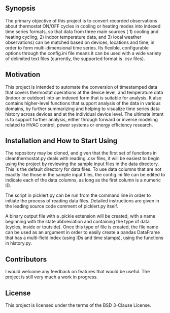 ## Synopsis

The primary objective of this project is to convert recorded observations about thermostat ON/OFF cycles in cooling or heating modes into indexed time series formats, so that data from three main sources ( 1) cooling and heating cycling, 2) indoor temperature data, and 3) local weather observations) can be matched based on devices, locations and time, in order to form multi-dimensional time series. Its flexible, configurable options through the config.ini file means it can be used with a wide variety of delimited text files (currently, the supported format is .csv files).

## Motivation

This project is intended to automate the conversion of timestamped data that covers thermostat operations at the device level, and temperature data (indoor or outdoor) into an indexed form that is suitable for analysis. It also contains higher-level functions that support analysis of the data in various domains, by further summarizing and helping to visualize time series data history across devices and at the individual device level. The ultimate intent is to support further analysis, either through forward or inverse modeling related to HVAC control, power systems or energy efficiency research.

## Installation and How to Start Using

The repository may be cloned, and given that the first set of functions in cleanthermostat.py deals with reading .csv files, it will be easiest to begin using the project by reviewing the sample input files in the data directory. This is the default directory for data files. To use data columns that are not exactly like those in the sample input files, the config.ini file can be edited to indicate each of the data columns, as long as the first column is a numeric ID.

The script in picklert.py can be run from the command line in order to initiate the process of reading data files. Detailed instructions are given in the leading source code comment of picklert.py itself.

A binary output file with a .pickle extension will be created, with a name beginning with the state abbreviation and containing the type of data (cycles, inside or toutside). Once this type of file is created, the file name can be used as an argument in order to easily create a pandas DataFrame that has a multi-field index (using IDs and time stamps), using the functions in history.py.

## Contributors

I would welcome any feedback on features that would be useful. The project is still very much a work in progress.

## License

This project is licensed under the terms of the BSD 3-Clause License.